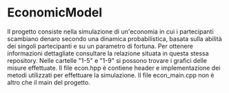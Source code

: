 # EconomicModel
Il progetto consiste nella simulazione di un'economia in cui i partecipanti scambiano denaro secondo una dinamica probabilistica, basata sulla abilità dei singoli partecipanti e su un parametro di fortuna. Per ottenere informazioni dettagliate consultare la relazione situata in questa stessa repository. Nelle cartelle "1-5" e "1-9" si possono trovare i grafici delle misure effettuate. Il file econ.hpp è contiene header e implementazione dei metodi utilizzati per effettuare la simulazione. Il file econ_main.cpp non è altro che il main del progetto.
